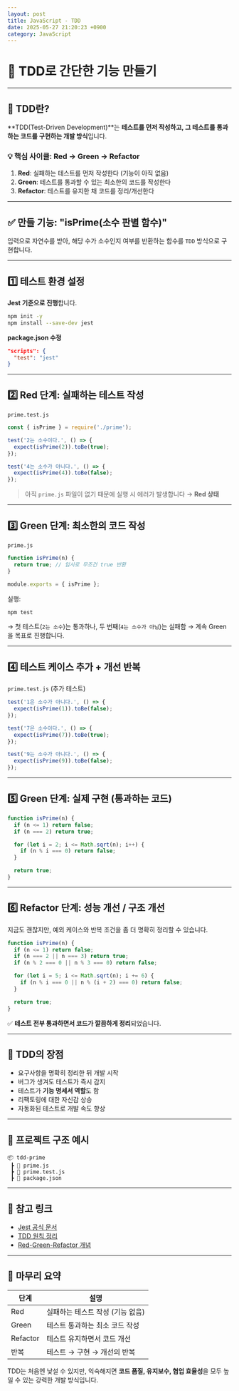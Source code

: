 ```yaml
---
layout: post
title: JavaScript - TDD
date: 2025-05-27 21:20:23 +0900
category: JavaScript
---
```

# 🔁 TDD로 간단한 기능 만들기

---

## 📌 TDD란?

**TDD(Test-Driven Development)**는 **테스트를 먼저 작성하고, 그 테스트를 통과하는 코드를 구현하는 개발 방식**입니다.

### 💡 핵심 사이클: Red → Green → Refactor

1. **Red**: 실패하는 테스트를 먼저 작성한다 (기능이 아직 없음)
2. **Green**: 테스트를 통과할 수 있는 최소한의 코드를 작성한다
3. **Refactor**: 테스트를 유지한 채 코드를 정리/개선한다

---

## ✅ 만들 기능: "isPrime(소수 판별 함수)"

입력으로 자연수를 받아, 해당 수가 소수인지 여부를 반환하는 함수를 `TDD` 방식으로 구현합니다.

---

## 1️⃣ 테스트 환경 설정

**Jest 기준으로 진행**합니다.

```bash
npm init -y
npm install --save-dev jest
```

**package.json 수정**

```json
"scripts": {
  "test": "jest"
}
```

---

## 2️⃣ Red 단계: 실패하는 테스트 작성

`prime.test.js`

```js
const { isPrime } = require('./prime');

test('2는 소수이다.', () => {
  expect(isPrime(2)).toBe(true);
});

test('4는 소수가 아니다.', () => {
  expect(isPrime(4)).toBe(false);
});
```

> 아직 `prime.js` 파일이 없기 때문에 실행 시 에러가 발생합니다 → **Red 상태**

---

## 3️⃣ Green 단계: 최소한의 코드 작성

`prime.js`

```js
function isPrime(n) {
  return true; // 임시로 무조건 true 반환
}

module.exports = { isPrime };
```

실행:

```bash
npm test
```

→ 첫 테스트(`2는 소수`)는 통과하나, 두 번째(`4는 소수가 아님`)는 실패함 → 계속 Green을 목표로 진행합니다.

---

## 4️⃣ 테스트 케이스 추가 + 개선 반복

`prime.test.js` (추가 테스트)

```js
test('1은 소수가 아니다.', () => {
  expect(isPrime(1)).toBe(false);
});

test('7은 소수이다.', () => {
  expect(isPrime(7)).toBe(true);
});

test('9는 소수가 아니다.', () => {
  expect(isPrime(9)).toBe(false);
});
```

---

## 5️⃣ Green 단계: 실제 구현 (통과하는 코드)

```js
function isPrime(n) {
  if (n <= 1) return false;
  if (n === 2) return true;

  for (let i = 2; i <= Math.sqrt(n); i++) {
    if (n % i === 0) return false;
  }

  return true;
}
```

---

## 6️⃣ Refactor 단계: 성능 개선 / 구조 개선

지금도 괜찮지만, 예외 케이스와 반복 조건을 좀 더 명확히 정리할 수 있습니다.

```js
function isPrime(n) {
  if (n <= 1) return false;
  if (n === 2 || n === 3) return true;
  if (n % 2 === 0 || n % 3 === 0) return false;

  for (let i = 5; i <= Math.sqrt(n); i += 6) {
    if (n % i === 0 || n % (i + 2) === 0) return false;
  }

  return true;
}
```

✅ **테스트 전부 통과하면서 코드가 깔끔하게 정리**되었습니다.

---

## 🧠 TDD의 장점

- 요구사항을 명확히 정리한 뒤 개발 시작
- 버그가 생겨도 테스트가 즉시 감지
- 테스트가 **기능 명세서 역할**도 함
- 리팩토링에 대한 자신감 상승
- 자동화된 테스트로 개발 속도 향상

---

## 📁 프로젝트 구조 예시

```
📦 tdd-prime
 ┣ 📜 prime.js
 ┣ 📜 prime.test.js
 ┣ 📜 package.json
```

---

## 🔗 참고 링크

- [Jest 공식 문서](https://jestjs.io/docs/getting-started)
- [TDD 원칙 정리](https://martinfowler.com/bliki/TestDrivenDevelopment.html)
- [Red-Green-Refactor 개념](https://www.agilealliance.org/glossary/tdd/)

---

## 📝 마무리 요약

| 단계 | 설명 |
|------|------|
| Red | 실패하는 테스트 작성 (기능 없음) |
| Green | 테스트 통과하는 최소 코드 작성 |
| Refactor | 테스트 유지하면서 코드 개선 |
| 반복 | 테스트 → 구현 → 개선의 반복 |

TDD는 처음엔 낯설 수 있지만, 익숙해지면 **코드 품질, 유지보수, 협업 효율성**을 모두 높일 수 있는 강력한 개발 방식입니다.
